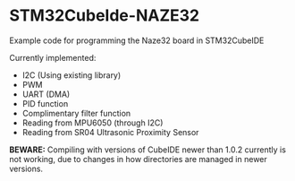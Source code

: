 # STM32CubeIde-NAZE32

Example code for programming the Naze32 board in STM32CubeIDE

Currently implemented:
* I2C (Using existing library)
* PWM
* UART (DMA)
* PID function
* Complimentary filter function
* Reading from MPU6050 (through I2C)
* Reading from SR04 Ultrasonic Proximity Sensor

**BEWARE:** Compiling with versions of CubeIDE newer than 1.0.2 currently is not working, due to changes in how directories are managed in newer versions.
